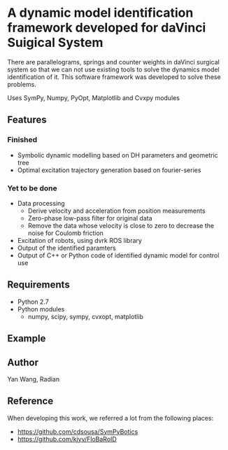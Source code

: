 # A dynamic model identification framework developed for daVinci Suigical System

There are parallelograms, springs and counter weights in daVinci surgical system so that we can not use existing tools
to solve the dynamics model identification of it. This software framework was developed to solve these problems.

Uses SymPy, Numpy, PyOpt, Matplotlib and Cvxpy modules

## Features
### Finished
* Symbolic dynamic modelling based on DH parameters and geometric tree
* Optimal excitation trajectory generation based on fourier-series
### Yet to be done
* Data processing
    * Derive velocity and acceleration from position measurements
    * Zero-phase low-pass filter for original data
    * Remove the data whose velocity is close to zero to decrease the noise for Coulomb friction
* Excitation of robots, using dvrk ROS library
* Output of the identified paramters
* Output of C++ or Python code of identified dynamic model for control use 

## Requirements
* Python 2.7
* Python modules
    * numpy, scipy, sympy, cvxopt, matplotlib

## Example


## Author
Yan Wang, Radian

## Reference
When developing this work, we referred a lot from the following places:
* https://github.com/cdsousa/SymPyBotics
* https://github.com/kjyv/FloBaRoID
